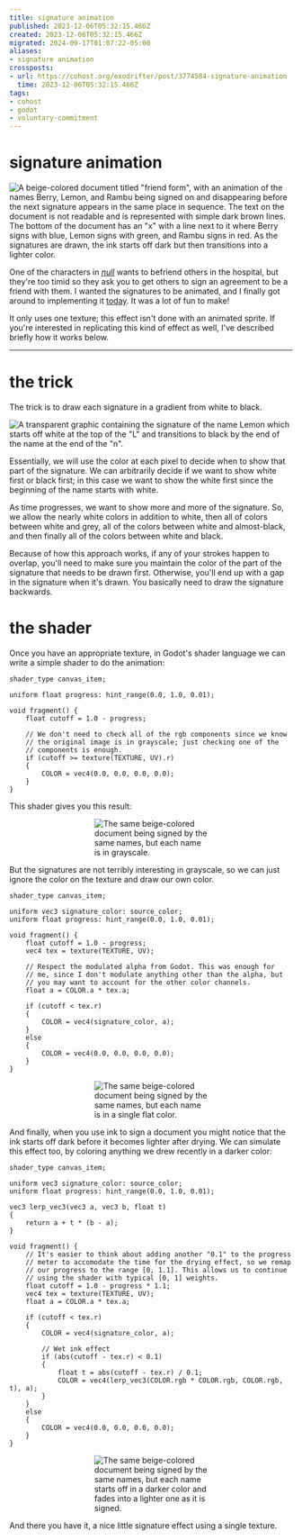 ```yaml
---
title: signature animation
published: 2023-12-06T05:32:15.466Z
created: 2023-12-06T05:32:15.466Z
migrated: 2024-09-17T01:07:22-05:00
aliases:
- signature animation
crossposts:
- url: https://cohost.org/exodrifter/post/3774584-signature-animation
  time: 2023-12-06T05:32:15.466Z
tags:
- cohost
- godot
- voluntary-commitment
---
```


# signature animation

![A beige-colored document titled "friend form", with an animation of the names Berry, Lemon, and Rambu being signed on and disappearing before the next signature appears in the same place in sequence. The text on the document is not readable and is represented with simple dark brown lines. The bottom of the document has an "x" with a line next to it where Berry signs with blue, Lemon signs with green, and Rambu signs in red. As the signatures are drawn, the ink starts off dark but then transitions into a lighter color.](20231206053215-hero.gif)

One of the characters in _[null](20230915034939.md)_ wants to befriend others in the hospital, but they're too timid so they ask you to get others to sign an agreement to be a friend with them. I wanted the signatures to be animated, and I finally got around to implementing it [today](https://vods.exodrifter.space/2023/12/05/2225). It was a lot of fun to make!

It only uses one texture; this effect isn't done with an animated sprite. If you're interested in replicating this kind of effect as well, I've described briefly how it works below.

---

# the trick

The trick is to draw each signature in a gradient from white to black.

<div style="width: fit-content; margin: 0 auto">

![A transparent graphic containing the signature of the name Lemon which starts off white at the top of the "L" and transitions to black by the end of the name at the end of the "n".](20231206053215-signaturelemon.png)

</div>

Essentially, we will use the color at each pixel to decide when to show that part of the signature. We can arbitrarily decide if we want to show white first or black first; in this case we want to show the white first since the beginning of the name starts with white.

As time progresses, we want to show more and more of the signature. So, we allow the nearly white colors in addition to white, then all of colors between white and grey, all of the colors between white and almost-black, and then finally all of the colors between white and black.

Because of how this approach works, if any of your strokes happen to overlap, you'll need to make sure you maintain the color of the part of the signature that needs to be drawn first. Otherwise, you'll end up with a gap in the signature when it's drawn. You basically need to draw the signature backwards.

# the shader

Once you have an appropriate texture, in Godot's shader language we can write a simple shader to do the animation:

```gdshader
shader_type canvas_item;

uniform float progress: hint_range(0.0, 1.0, 0.01);

void fragment() {
	float cutoff = 1.0 - progress;

	// We don't need to check all of the rgb components since we know
	// the original image is in grayscale; just checking one of the
	// components is enough.
	if (cutoff >= texture(TEXTURE, UV).r)
	{
		COLOR = vec4(0.0, 0.0, 0.0, 0.0);
	}
}
```

This shader gives you this result:

<div style="width:40%;margin:0 auto">

![The same beige-colored document being signed by the same names, but each name is in grayscale.](20231206053215-signaturegrayscale.gif)

</div>

But the signatures are not terribly interesting in grayscale, so we can just ignore the color on the texture and draw our own color.

```gdshader
shader_type canvas_item;

uniform vec3 signature_color: source_color;
uniform float progress: hint_range(0.0, 1.0, 0.01);

void fragment() {
	float cutoff = 1.0 - progress;
	vec4 tex = texture(TEXTURE, UV);

	// Respect the modulated alpha from Godot. This was enough for
	// me, since I don't modulate anything other than the alpha, but
	// you may want to account for the other color channels.
	float a = COLOR.a * tex.a;

	if (cutoff < tex.r)
	{
		COLOR = vec4(signature_color, a);
	}
	else
	{
		COLOR = vec4(0.0, 0.0, 0.0, 0.0);
	}
}
```

<div style="width:40%;margin:0 auto">

![The same beige-colored document being signed by the same names, but each name is in a single flat color.](20231206053215-signatureflat.gif)

</div>

And finally, when you use ink to sign a document you might notice that the ink starts off dark before it becomes lighter after drying. We can simulate this effect too, by coloring anything we drew recently in a darker color:

```gdshader
shader_type canvas_item;

uniform vec3 signature_color: source_color;
uniform float progress: hint_range(0.0, 1.0, 0.01);

vec3 lerp_vec3(vec3 a, vec3 b, float t)
{
	return a + t * (b - a);
}

void fragment() {
	// It's easier to think about adding another "0.1" to the progress
	// meter to accomodate the time for the drying effect, so we remap
	// our progress to the range [0, 1.1]. This allows us to continue
	// using the shader with typical [0, 1] weights.
	float cutoff = 1.0 - progress * 1.1;
	vec4 tex = texture(TEXTURE, UV);
	float a = COLOR.a * tex.a;

	if (cutoff < tex.r)
	{
		COLOR = vec4(signature_color, a);

		// Wet ink effect
		if (abs(cutoff - tex.r) < 0.1)
		{
			float t = abs(cutoff - tex.r) / 0.1;
			COLOR = vec4(lerp_vec3(COLOR.rgb * COLOR.rgb, COLOR.rgb, t), a);
		}
	}
	else
	{
		COLOR = vec4(0.0, 0.0, 0.0, 0.0);
	}
}
```

<div style="width:40%;margin:0 auto">

![The same beige-colored document being signed by the same names, but each name starts off in a darker color and fades into a lighter one as it is signed.](20231206053215-signature.gif)

</div>

And there you have it, a nice little signature effect using a single texture.

